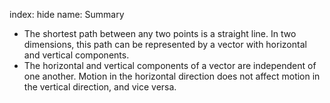 index: hide
name: Summary

  * The shortest path between any two points is a straight line. In two dimensions, this path can be represented by a vector with horizontal and vertical components.
  * The horizontal and vertical components of a vector are independent of one another. Motion in the horizontal direction does not affect motion in the vertical direction, and vice versa.
